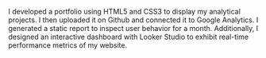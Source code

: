I developed a portfolio using HTML5 and CSS3 to display my analytical projects. I then uploaded it on Github and connected it to Google Analytics. I generated a static report to inspect user behavior for a month. Additionally, I designed an interactive dashboard with Looker Studio to exhibit real-time performance metrics of my website.
